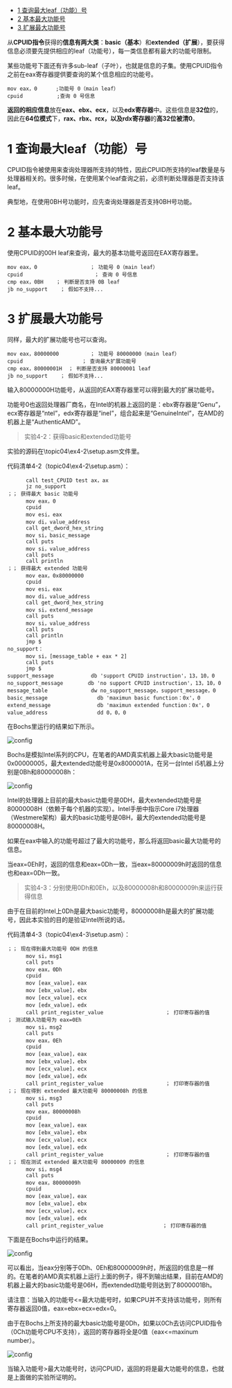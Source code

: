 
<!-- @import "[TOC]" {cmd="toc" depthFrom=1 depthTo=6 orderedList=false} -->

<!-- code_chunk_output -->

* [1 查询最大leaf（功能）号](#1-查询最大leaf功能号)
* [2 基本最大功能号](#2-基本最大功能号)
* [3 扩展最大功能号](#3-扩展最大功能号)

<!-- /code_chunk_output -->

从**CPUID指令**获得的**信息有两大类**：**basic（基本**）和**extended（扩展**），要获得信息必须要先提供相应的leaf（功能号），每一类信息都有最大的功能号限制。

某些功能号下面还有许多sub\-leaf（子叶），也就是信息的子集。使用CPUID指令之前在eax寄存器提供要查询的某个信息相应的功能号。

```assembly
mov eax，0      ;功能号 0（main leaf）
cpuid           ;查询 0 号信息
```

**返回的相应信息**放在**eax、ebx、ecx**，以及**edx寄存器**中。这些信息是**32位**的，因此在**64位模式**下，**rax、rbx、rcx，以及rdx寄存器**的**高32位被清0**。

# 1 查询最大leaf（功能）号

CPUID指令被使用来查询处理器所支持的特性，因此CPUID所支持的leaf数量是与处理器相关的。很多时候，在使用某个leaf查询之前，必须判断处理器是否支持该leaf。

典型地，在使用0BH号功能时，应先查询处理器是否支持0BH号功能。

# 2 基本最大功能号

使用CPUID的00H leaf来查询，最大的基本功能号返回在EAX寄存器里。

```assembly
mov eax，0                 ； 功能号 0（main leaf）
cpuid                       ； 查询 0 号信息
cmp eax，0BH    ； 判断是否支持 0B leaf
jb no_support    ； 假如不支持...
```

# 3 扩展最大功能号

同样，最大的扩展功能号也可以查询。

```assembly
mov eax，80000000          ； 功能号 80000000（main leaf）
cpuid                   ； 查询最大扩展功能号
cmp eax，80000001H  ； 判断是否支持 80000001 leaf
jb no_support    ； 假如不支持...
```

输入80000000H功能号，从返回的EAX寄存器里可以得到最大的扩展功能号。

功能号0也返回处理器厂商名，在Intel的机器上返回的是：ebx寄存器是“Genu”，ecx寄存器是“ntel”，edx寄存器是“ineI”，组合起来是“GenuineIntel”，在AMD的机器上是“AuthenticAMD”。

>实验4-2：获得basic和extended功能号

实验的源码在\topic04\ex4-2\setup.asm文件里。

代码清单4-2（topic04\ex4-2\setup.asm）：

```assembly
      call test_CPUID test ax，ax
      jz no_support
；； 获得最大 basic 功能号
      mov eax，0
      cpuid
      mov esi，eax
      mov di，value_address
      call get_dword_hex_string
      mov si，basic_message
      call puts
      mov si，value_address
      call puts
      call println
；； 获得最大 extended 功能号
      mov eax，0x80000000
      cpuid
      mov esi，eax
      mov di，value_address
      call get_dword_hex_string
      mov si，extend_message
      call puts
      mov si，value_address
      call puts
      call println
      jmp $
no_support：
      mov si，[message_table + eax * 2]
      call puts
      jmp $
support_message            db 'support CPUID instruction'，13，10，0
no_support_message        db 'no support CPUID instruction'，13，10，0
message_table              dw no_support_message，support_message，0
basic_message                db 'maximun basic function：0x'，0
extend_message               db 'maximun extended function：0x'，0
value_address                dd 0，0，0
```

在Bochs里运行的结果如下所示。

![config](./images/2.png)

Bochs是模拟Intel系列的CPU，在笔者的AMD真实机器上最大basic功能号是0x00000005，最大extended功能号是0x8000001A，在另一台Intel i5机器上分别是0Bh和80000008h：

![config](./images/3.png)

Intel的处理器上目前的最大basic功能号是0DH，最大extended功能号是80000008H（依赖于每个机器的实现）。Intel手册中指示Core i7处理器（Westmere架构）最大的basic功能号是0BH，最大的extended功能号是80000008H。

如果在eax中输入的功能号超过了最大的功能号，那么将返回basic最大功能号的信息。

当eax=0Eh时，返回的信息和eax=0Dh一致，当eax=80000009h时返回的信息也和eax=0Dh一致。

>实验4-3：分别使用0Dh和0Eh，以及80000008h和80000009h来运行获得信息

由于在目前的Intel上0Dh是最大basic功能号，80000008h是最大的扩展功能号，因此本实验的目的是验证Intel所说的话。

代码清单4-3（topic04\ex4-3\setup.asm）：

```assembly
；； 现在得到最大功能号 0DH 的信息
      mov si，msg1
      call puts
      mov eax，0Dh
      cpuid
      mov [eax_value]，eax
      mov [ebx_value]，ebx
      mov [ecx_value]，ecx
      mov [edx_value]，edx
      call print_register_value                    ； 打印寄存器的值
； 测试输入功能号为 eax=0Eh
      mov si，msg2
      call puts
      mov eax，0Eh
      cpuid
      mov [eax_value]，eax
      mov [ebx_value]，ebx
      mov [ecx_value]，ecx
      mov [edx_value]，edx
      call print_register_value                    ； 打印寄存器的值
；； 现在得到 extended 最大功能号 80000008h 的信息
      mov si，msg3
      call puts
      mov eax，80000008h
      cpuid
      mov [eax_value]，eax
      mov [ebx_value]，ebx
      mov [ecx_value]，ecx
      mov [edx_value]，edx
      call print_register_value                    ； 打印寄存器的值
；； 现在测试 extended 最大功能号 80000009 的信息
      mov si，msg4
      call puts
      mov eax，80000009h
      cpuid
      mov [eax_value]，eax
      mov [ebx_value]，ebx
      mov [ecx_value]，ecx
      mov [edx_value]，edx
      call print_register_value                   ； 打印寄存器的值
```

下面是在Bochs中运行的结果。

![config](./images/4.png)

可以看出，当eax分别等于0Dh、0Eh和80000009h时，所返回的信息是一样的。在笔者的AMD真实机器上运行上面的例子，得不到输出结果，目前在AMD的机器上最大的basic功能号是06H，而extended功能号则达到了8000001Bh。

请注意：当输入的功能号<=最大功能号时，如果CPU并不支持该功能号，则所有寄存器返回0值，eax=ebx=ecx=edx=0。

由于在Bochs上所支持的最大basic功能号是0Dh，如果以0Ch去访问CPUID指令（0Ch功能号CPU不支持），返回的寄存器将全是0值（eax<=maxinum number）。

![config](./images/5.png)

当输入功能号>最大功能号时，访问CPUID，返回的将是最大功能号的信息，也就是上面做的实验所证明的。